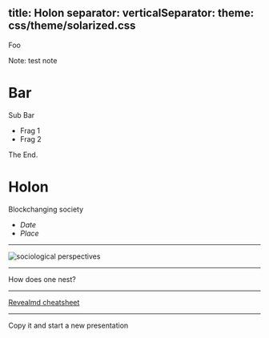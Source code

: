 
title: Holon
separator: <!--s-->
verticalSeparator: <!--v-->
theme: css/theme/solarized.css
---
Foo

Note: test note

<!--s-->

# Bar

<!--v-->

Sub Bar 

* Frag 1 <!-- .element: class="fragment" -->
* Frag 2 <!-- .element: class="fragment" -->

<!--s-->

The End.


# Holon
Blockchanging society

- *Date* 
- *Place*

---

![sociological perspectives](http://www.ecologyandsociety.org/vol15/iss1/art11/figure1.jpg)

----

How does one nest?

---

[Revealmd cheatsheet](https://github.com/webpro/reveal-md#markdown-in-revealjs)

---

Copy it and start a new presentation


